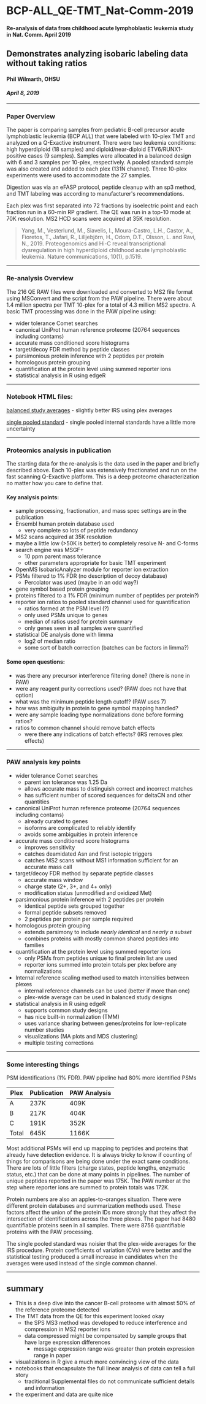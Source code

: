 # BCP-ALL_QE-TMT_Nat-Comm-2019

#### Re-analysis of data from childhood acute lymphoblastic leukemia study in Nat. Comm. April 2019

## Demonstrates analyzing isobaric labeling data without taking ratios

#### Phil Wilmarth, OHSU
#### _April 8, 2019_

---

### Paper Overview

The paper is comparing samples from pediatric B-cell precursor acute lymphoblastic leukemia (BCP ALL) that were labeled with 10-plex TMT and analyzed on a Q-Exactive instrument. There were two leukemia conditions: high hyperdiploid (18 samples) and diploid/near-diploid ETV6/RUNX1-positive cases (9 samples). Samples were allocated in a balanced design with 6 and 3 samples per 10-plex, respectively. A pooled standard sample was also created and added to each plex (131N channel). Three 10-plex experiments were used to accommodate the 27 samples.

Digestion was via an eFASP protocol, peptide cleanup with an sp3 method, and TMT labeling was according to manufacturer's recommendations.

Each plex was first separated into 72 fractions by isoelectric point and each fraction run in a 60-min RP gradient. The QE was run in a top-10 mode at 70K resolution. MS2 HCD scans were acquired at 35K resolution.

> Yang, M., Vesterlund, M., Siavelis, I., Moura-Castro, L.H., Castor, A., Fioretos, T., Jafari, R., Lilljebjörn, H., Odom, D.T., Olsson, L. and Ravi, N., 2019. Proteogenomics and Hi-C reveal transcriptional dysregulation in high hyperdiploid childhood acute lymphoblastic leukemia. Nature communications, 10(1), p.1519.

---

### Re-analysis Overview

The 216 QE RAW files were downloaded and converted to MS2 file format using MSConvert and the script from the PAW pipeline. There were about 1.4 million spectra per TMT 10-plex for a total of 4.3 million MS2 spectra. A basic TMT processing was done in the PAW pipeline using:
- wider tolerance Comet searches
- canonical UniProt human reference proteome (20764 sequences including contams)
- accurate mass conditioned score histograms
- target/decoy FDR method by peptide classes
- parsimonious protein inference with 2 peptides per protein
- homologous protein grouping
- quantification at the protein level using summed reporter ions
- statistical analysis in R using edgeR

---

### Notebook HTML files:

[balanced study averages](https://pwilmart.github.io/TMT_analysis_examples/Nat-Comm-2019_TMT_QE_averages.html) - slightly better IRS using plex averages

[single pooled standard](https://pwilmart.github.io/TMT_analysis_examples/Nat-Comm-2019_TMT_QE_pools.html) - single pooled internal standards have a little more uncertainty

---

### Proteomics analysis in publication

The starting data for the re-analysis is the data used in the paper and briefly described above. Each 10-plex was extensively fractionated and run on the fast scanning Q-Exactive platform. This is a deep proteome characterization no matter how you care to define that.

#### Key analysis points:
- sample processing, fractionation, and mass spec settings are in the publication
- Ensembl human protein database used
  - very complete so lots of peptide redundancy
-  MS2 scans acquired at 35K resolution
  - maybe a little low (>50K is better) to completely resolve N- and C-forms
- search engine was MSGF+
  - 10 ppm parent mass tolerance
  - other parameters appropriate for basic TMT experiment
- OpenMS IsobaricAnalyzer module for reporter ion extraction
- PSMs filtered to 1% FDR (no description of decoy database)
  - Percolator was used (maybe in an odd way?)
- gene symbol based protein grouping
- proteins filtered to a 1% FDR (minimum number of peptides per protein?)
- reporter ion ratios to pooled standard channel used for quantification
  - ratios formed at the PSM level (?)
  - only used PSMs unique to genes
  - median of ratios used for protein summary
  - only genes seen in all samples were quantified
- statistical DE analysis done with limma
  - log2 of median ratio
  - some sort of batch correction (batches can be factors in limma?)

#### Some open questions:

- was there any precursor interference filtering done? (there is none in PAW)
- were any reagent purity corrections used? (PAW does not have that option)
- what was the minimum peptide length cutoff? (PAW uses 7)
- how was ambiguity in protein to gene symbol mapping handled?
- were any sample loading type normalizations done before forming ratios?
- ratios to common channel should remove batch effects
  - were there any indications of batch effects? (IRS removes plex effects)

---

### PAW analysis key points

- wider tolerance Comet searches
  - parent ion tolerance was 1.25 Da
  - allows accurate mass to distinguish correct and incorrect matches
  - has sufficient number of scored sequences for deltaCN and other quantities
- canonical UniProt human reference proteome (20764 sequences including contams)
  - already curated to genes
  - isoforms are complicated to reliably identify
  - avoids some ambiguities in protein inference
- accurate mass conditioned score histograms
  - improves sensitivity
  - catches deamidated Asn and first isotopic triggers
  - catches MS2 scans without MS1 information sufficient for an accurate mass call  
- target/decoy FDR method by separate peptide classes
  - accurate mass window
  - charge state (2+, 3+, and 4+ only)
  - modification status (unmodified and oxidized Met)
- parsimonious protein inference with 2 peptides per protein
  - identical peptide sets grouped together
  - formal peptide subsets removed
  - 2 peptides per protein per sample required
- homologous protein grouping
  - extends parsimony to include *nearly identical* and *nearly a subset*
  - combines proteins with mostly common shared peptides into families
- quantification at the protein level using summed reporter ions
  - only PSMs from peptides unique to final protein list are used
  - reporter ions summed into protein totals per plex before any normalizations
- Internal reference scaling method used to match intensities between plexes
  - internal reference channels can be used (better if more than one)
  - plex-wide average can be used in balanced study designs
- statistical analysis in R using edgeR
  - supports common study designs
  - has nice built-in normalization (TMM)
  - uses variance sharing between genes/proteins for low-replicate number studies
  - visualizations (MA plots and MDS clustering)
  - multiple testing corrections

---

### Some interesting things

PSM identifications (1% FDR). PAW pipeline had 80% more identified PSMs

|Plex|Publication|PAW Analysis|
|----|-----------|------------|
|A|237K|409K|
|B|217K|404K|
|C|191K|352K|
|Total|645K|1166K|

Most additional PSMs will end up mapping to peptides and proteins that already have detection evidence. It is always tricky to know if counting of things for comparisons are being done under the exact same conditions. There are lots of little filters (charge states, peptide lengths, enzymatic status, etc.) that can be done at many points in pipelines. The number of unique peptides reported in the paper was 175K. The PAW number at the step where reporter ions are summed to protein totals was 172K.

Protein numbers are also an apples-to-oranges situation. There were different protein databases and summarization methods used. These factors affect the union of the protein IDs more strongly that they affect the intersection of identifications across the three plexes. The paper had 8480 quantifiable proteins seen in all samples. There were 8756 quantifiable proteins with the PAW processing.

The single pooled standard was noisier that the plex-wide averages for the IRS procedure. Protein coefficients of variation (CVs) were better and the statistical testing produced a small increase in candidates when the averages were used instead of the single common channel.

---

## summary

- This is a deep dive into the cancer B-cell proteome with almost 50% of the reference proteome detected
- The TMT data from the QE for this experiment looked okay
  - the SPS MS3 method was developed to reduce interference and compression in MS2 reporter ions
  - data compressed might be compensated by sample groups that have large expression differences
    - message expression range was greater than protein expression range in paper
- visualizations in R give a much more convincing view of the data
- notebooks that encapsulate the full linear analysis of data can tell a full story
  - traditional Supplemental files do not communicate sufficient details and information
- the experiment and data are quite nice
